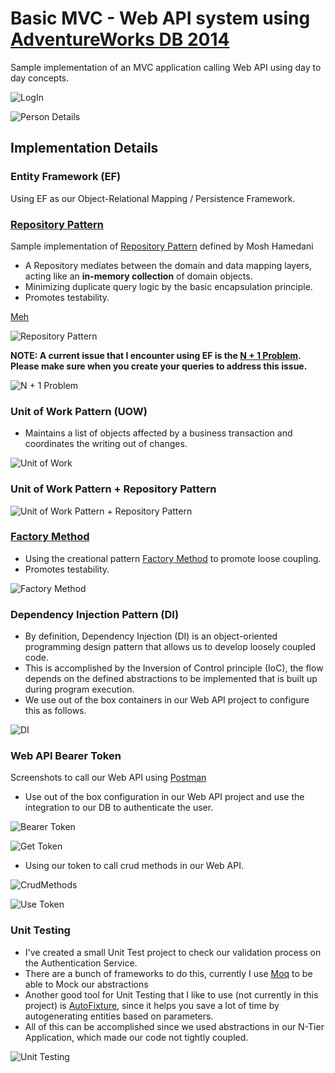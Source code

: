 # Basic MVC - Web API system using [AdventureWorks DB 2014]


Sample implementation of an MVC application calling Web API using day to day concepts.

![LogIn](/Images/LogIn.PNG)

![Person Details](/Images/ViewPerson.PNG)

## Implementation Details

### Entity Framework (EF)

Using EF as our Object-Relational Mapping / Persistence Framework.

### [Repository Pattern]

Sample implementation of [Repository Pattern] defined by Mosh Hamedani

- A Repository mediates between the domain and data mapping layers, acting like an **in-memory collection** of domain objects.
- Minimizing duplicate query logic by the basic encapsulation principle.
- Promotes testability.

[Meh](https://github.com/sanchez-franco/AdventureWorks/blob/c2853d4ef3a9b1e77d951fc4077a9049be0ea868/AdventureWorks.Data.Repository/Repository.cs#L9)

![Repository Pattern](/Images/RepositoryPattern.PNG)

**NOTE: A current issue that I encounter using EF is the [N + 1 Problem]. Please make sure when you create your queries to address this issue.** 

![N + 1 Problem](/Images/N+1.PNG)

### Unit of Work Pattern (UOW)

- Maintains a list of objects affected by a business transaction and coordinates the writing out of changes.

![Unit of Work](/Images/UnitOfWork.PNG)

### Unit of Work Pattern + Repository Pattern

![Unit of Work Pattern + Repository Pattern](/Images/UnitOfWork&RepositoryPattern.PNG)

### [Factory Method]

- Using the creational pattern [Factory Method] to promote loose coupling.
- Promotes testability.

![Factory Method](/Images/FactoryMethod.PNG)

### Dependency Injection Pattern (DI)

- By definition, Dependency Injection (DI) is an object-oriented programming design pattern that allows us to develop loosely coupled code.
- This is accomplished by the Inversion of Control principle (IoC), the flow depends on the defined abstractions to be implemented that is built up during program execution.
- We use out of the box containers in our Web API project to configure this as follows.

![DI](/Images/DI.PNG)

### Web API Bearer Token

Screenshots to call our Web API using [Postman]

- Use out of the box configuration in our Web API project and use the integration to our DB to authenticate the user.

![Bearer Token](/Images/OAuth.PNG)

![Get Token](/Images/GetToken.PNG)

- Using our token to call crud methods in our Web API.

![CrudMethods](/Images/CrudMethods.PNG)

![Use Token](/Images/UseToken.PNG)

### Unit Testing

- I've created a small Unit Test project to check our validation process on the Authentication Service.
- There are a bunch of frameworks to do this, currently I use [Moq] to be able to Mock our abstractions
- Another good tool for Unit Testing that I like to use (not currently in this project) is [AutoFixture], since it helps you save a lot of time by autogenerating entities based on parameters.
- All of this can be accomplished since we used abstractions in our N-Tier Application, which made our code not tightly coupled.

![Unit Testing](/Images/UnitTesting.PNG)

[Moq]: https://github.com/moq/moq4
[AutoFixture]: https://github.com/AutoFixture/AutoFixture
[Postman]: https://learning.getpostman.com/docs/postman/sending_api_requests/authorization/
[Repository Pattern]: https://programmingwithmosh.com/
[AdventureWorks DB 2014]: https://github.com/Microsoft/sql-server-samples/releases/tag/adventureworks
[Factory Method]: https://www.dofactory.com/net/factory-method-design-pattern
[N + 1 Problem]: http://blogs.microsoft.co.il/gilf/2010/08/18/select-n1-problem-how-to-decrease-your-orm-performance/
